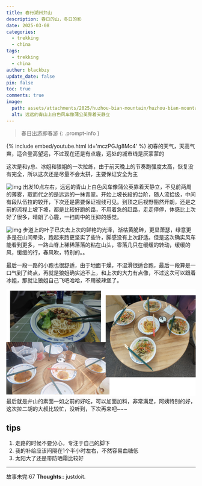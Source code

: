 ```yaml
---
title: 春行湖州弁山
description: 春日的山，冬日的影
date: 2025-03-08
categories:
  - trekking
  - china
tags:
  - trekking
  - china
auther: blackbzy
update_date: false
pin: false
toc: true
comments: true
image:
  path: assets/attachments/2025/huzhou-bian-mountain/huzhou-bian-mountain10.jpg
  alt: 远远的青山上白色风车像蒲公英靠着天静立
---
```


> 春日出游即春游
{: .prompt-info }

{% include embed/youtube.html id='mczPGJg8Mc4' %}
初春的天气，天高气爽，适合登高望远，不过现在还是有点霾，远处的城市线是灰蒙蒙的

这次是和y总、冰姐和狼姐的一次拉练，由于前天晚上的节奏跑强度太高，恢复没有完全，所以这次还是尽量不会太拼，主要保证安全为主

![img](assets/attachments/2025/huzhou-bian-mountain/huzhou-bian-mountain08.jpg)
出发10点左右，远远的青山上白色风车像蒲公英靠着天静立，不见前两周的薄雾，取而代之的是远远的一抹青翠。开始上坡长段的台阶，随人流拾级，中间有段队伍拉的较开，下次还是需要保证视线可见。到顶之后视野豁然开朗，还是之前的流程上坡下坡，都是比较好跑的路，不用着急的赶路，走走停停，体感比上次好了很多，晴朗了心霾，一扫周中的压抑的感觉。

![img](assets/attachments/2025/huzhou-bian-mountain/huzhou-bian-mountain07.jpg)
步道上的叶子已失去上次的鲜艳的光泽，渐枯黄脆碎，更显萧瑟，绿意更多是在山间晕染，跑起来路更坚实了些许，脚感没有上次舒适。但是这次确实风车能看到更多，一路山脊上稀稀落落的粘在山头，零落几只在缓缓的转动，缓缓的风，缓缓的行，春风吹，特别的。。

最后一段一路的小跑也很舒适，由于地面干燥，不湿滑很适合跑，最后一段算是一口气到了终点，再就是狼姐确实追不上，和上次的大力有点像，不过这次可以跟着冰姐，那就让狼姐自己飞吧哈哈，不用被辣堡了。

![img](assets/attachments/2025/huzhou-bian-mountain/huzhou-bian-mountain06.jpg)
最后就是弁山的素面一如之前的好吃，可以加面加料，非常满足，阿姨特别的好，这次拉二胡的大叔比较忙，没听到，下次再来吧~~~

## tips
1. 走路的时候不要分心，专注于自己的脚下
2. 我的补给应该间隔在1个半小时左右，不然容易血糖低
3. 太阳大了还是带防晒霜比较好

---
故事未完:67
**Thoughts**:: justdoit.
